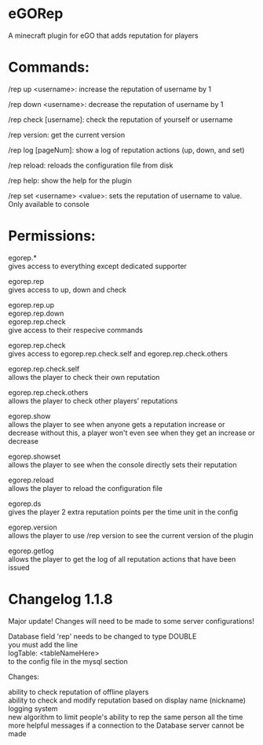 eGORep
======

A minecraft plugin for eGO that adds reputation for players



Commands:
===

/rep up \<username\>: increase the reputation of username by 1

/rep down \<username\>: decrease the reputation of username by 1

/rep check [username]: check the reputation of yourself or username

/rep version: get the current version

/rep log [pageNum]: show a log of reputation actions (up, down, and set)

/rep reload: reloads the configuration file from disk

/rep help: show the help for the plugin

/rep set \<username\> \<value\>: sets the reputation of username to value. Only available to console


Permissions:
===

egorep.*<br/>
gives access to everything except dedicated supporter

egorep.rep<br/>
gives access to up, down and check

egorep.rep.up<br/>
egorep.rep.down<br/>
egorep.rep.check<br/>
give access to their respecive commands

egorep.rep.check<br/>
gives access to egorep.rep.check.self and egorep.rep.check.others

egorep.rep.check.self<br/>
allows the player to check their own reputation

egorep.rep.check.others<br/>
allows the player to check other players' reputations

egorep.show<br/>
allows the player to see when anyone gets a reputation increase or decrease
without this, a player won't even see when they get an increase or decrease

egorep.showset<br/>
allows the player to see when the console directly sets their reputation

egorep.reload<br/>
allows the player to reload the configuration file

egorep.ds<br/>
gives the player 2 extra reputation points per the time unit in the config

egorep.version<br/>
allows the player to use /rep version to see the current version of the plugin

egorep.getlog<br/>
allows the player to get the log of all reputation actions that have been issued


Changelog 1.1.8
===

Major update! Changes will need to be made to some server configurations!

Database field 'rep' needs to be changed to type DOUBLE<br/>
you must add the line<br/>
logTable: \<tableNameHere\><br/>
to the config file in the mysql section<br/>


Changes:

ability to check reputation of offline players<br/>
ability to check and modify reputation based on display name (nickname)
logging system<br/>
new algorithm to limit people's ability to rep the same person all the time<br/>
more helpful messages if a connection to the Database server cannot be made<br/>
